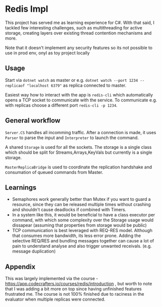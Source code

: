 # Redis Impl

This project has served me as learning experience for C#.
With that said, I tackled few interesting challenges, such as multithreading for active storage, creating layers over existing thread contention mechanisms and more.

Note that it doesn't implement any security features so its not possible to use in prod env, onyl as toy project locally

## Usage

Start via `dotnet watch` as master or e.g. `dotnet watch --port 1234 --replicaof "localhost 6379"` as replica connected to master.

Easiest way how to interact with the app is `redis-cli` which automatically opens a TCP socket to communicate with the service. To communicate e.g. with replicas choose a different port `redis-cli -p 1234`.

## General workflow

`Server.CS` handles all incomming traffic. After a connection is made, it uses `Parser` to parse the input and `Interpreter` to launch the command.

A shared `Storage` is used for all the sockets. The storage is a single class which should be split for Streams,Arrays,KeyVals but currently is a single storage.

`MasterReplicaBridge` is used to coordinate the replication handshake and consumation of queued commands from Master.

## Learnings

- Semaphores work generally better than Mutex if you want to guard a resource, since they can be released multiple times without crashing and shouldn't cause deadlocks if combined with Timers.
- In a system like this, it would be beneficial to have a class executor per command, with which some complexity over the Storage usage would dissapear (assuming that properties from storage would be public)
- TCP communication is best leveraged with REQ-RES model. Although that consumes more bandwidth, its less error prone. Adding the selective REQ/RES and bundling messages together can cause a lot of pain to understand analyse and also trigger unwanted receivals. (e.g. message duplication)

## Appendix
This was largely implemented via the course - https://app.codecrafters.io/courses/redis/introduction , but worth to note that I was adding a bit more on top since having unfinished features frustrated me.
The course is not 100% finished due to raciness in the evaluator when multiple replicas were connected.